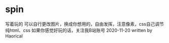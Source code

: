 # spin
写着玩的
可以自行更改图片，换成你想用的，自由发挥，注意像素，css自己调节
纯html、css
如果你感觉好玩的话，关注我B站账号
          2020-11-20
         written by Haorical
         

